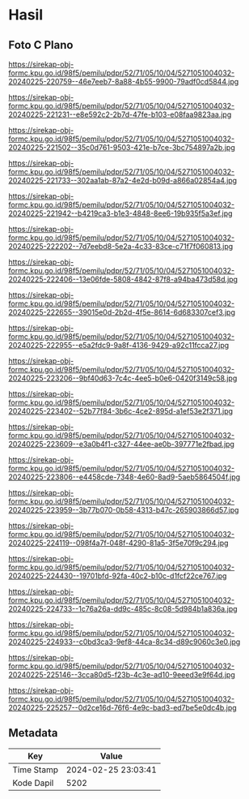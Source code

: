 # Hasil

## Foto C Plano

https://sirekap-obj-formc.kpu.go.id/98f5/pemilu/pdpr/52/71/05/10/04/5271051004032-20240225-220759--46e7eeb7-8a88-4b55-9900-79adf0cd5844.jpg

https://sirekap-obj-formc.kpu.go.id/98f5/pemilu/pdpr/52/71/05/10/04/5271051004032-20240225-221231--e8e592c2-2b7d-47fe-b103-e08faa9823aa.jpg

https://sirekap-obj-formc.kpu.go.id/98f5/pemilu/pdpr/52/71/05/10/04/5271051004032-20240225-221502--35c0d761-9503-421e-b7ce-3bc754897a2b.jpg

https://sirekap-obj-formc.kpu.go.id/98f5/pemilu/pdpr/52/71/05/10/04/5271051004032-20240225-221733--302aa1ab-87a2-4e2d-b09d-a866a02854a4.jpg

https://sirekap-obj-formc.kpu.go.id/98f5/pemilu/pdpr/52/71/05/10/04/5271051004032-20240225-221942--b4219ca3-b1e3-4848-8ee6-19b935f5a3ef.jpg

https://sirekap-obj-formc.kpu.go.id/98f5/pemilu/pdpr/52/71/05/10/04/5271051004032-20240225-222202--7d7eebd8-5e2a-4c33-83ce-c71f7f060813.jpg

https://sirekap-obj-formc.kpu.go.id/98f5/pemilu/pdpr/52/71/05/10/04/5271051004032-20240225-222406--13e06fde-5808-4842-87f8-a94ba473d58d.jpg

https://sirekap-obj-formc.kpu.go.id/98f5/pemilu/pdpr/52/71/05/10/04/5271051004032-20240225-222655--39015e0d-2b2d-4f5e-8614-6d683307cef3.jpg

https://sirekap-obj-formc.kpu.go.id/98f5/pemilu/pdpr/52/71/05/10/04/5271051004032-20240225-222955--e5a2fdc9-9a8f-4136-9429-a92c11fcca27.jpg

https://sirekap-obj-formc.kpu.go.id/98f5/pemilu/pdpr/52/71/05/10/04/5271051004032-20240225-223206--9bf40d63-7c4c-4ee5-b0e6-0420f3149c58.jpg

https://sirekap-obj-formc.kpu.go.id/98f5/pemilu/pdpr/52/71/05/10/04/5271051004032-20240225-223402--52b77f84-3b6c-4ce2-895d-a1ef53e2f371.jpg

https://sirekap-obj-formc.kpu.go.id/98f5/pemilu/pdpr/52/71/05/10/04/5271051004032-20240225-223609--e3a0b4f1-c327-44ee-ae0b-397771e2fbad.jpg

https://sirekap-obj-formc.kpu.go.id/98f5/pemilu/pdpr/52/71/05/10/04/5271051004032-20240225-223806--e4458cde-7348-4e60-8ad9-5aeb5864504f.jpg

https://sirekap-obj-formc.kpu.go.id/98f5/pemilu/pdpr/52/71/05/10/04/5271051004032-20240225-223959--3b77b070-0b58-4313-b47c-265903866d57.jpg

https://sirekap-obj-formc.kpu.go.id/98f5/pemilu/pdpr/52/71/05/10/04/5271051004032-20240225-224119--098f4a7f-048f-4290-81a5-3f5e70f9c294.jpg

https://sirekap-obj-formc.kpu.go.id/98f5/pemilu/pdpr/52/71/05/10/04/5271051004032-20240225-224430--19701bfd-92fa-40c2-b10c-d1fcf22ce767.jpg

https://sirekap-obj-formc.kpu.go.id/98f5/pemilu/pdpr/52/71/05/10/04/5271051004032-20240225-224733--1c76a26a-dd9c-485c-8c08-5d984b1a836a.jpg

https://sirekap-obj-formc.kpu.go.id/98f5/pemilu/pdpr/52/71/05/10/04/5271051004032-20240225-224933--c0bd3ca3-9ef8-44ca-8c34-d89c9060c3e0.jpg

https://sirekap-obj-formc.kpu.go.id/98f5/pemilu/pdpr/52/71/05/10/04/5271051004032-20240225-225146--3cca80d5-f23b-4c3e-ad10-9eeed3e9f64d.jpg

https://sirekap-obj-formc.kpu.go.id/98f5/pemilu/pdpr/52/71/05/10/04/5271051004032-20240225-225257--0d2ce16d-76f6-4e9c-bad3-ed7be5e0dc4b.jpg


## Metadata

| Key        | Value               |
| ---------- | ------------------- |
| Time Stamp | 2024-02-25 23:03:41 |
| Kode Dapil | 5202                |



